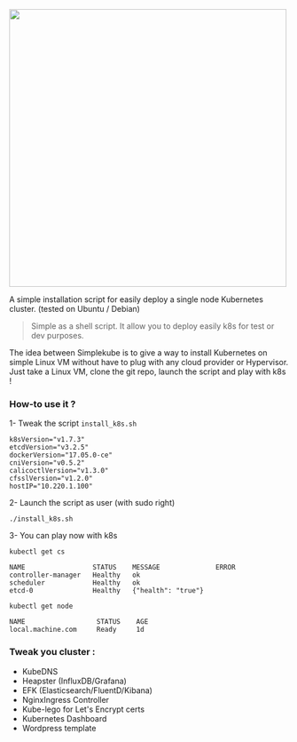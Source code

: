 <img src="https://i.imgur.com/gMGVimd.png" width="500">

A simple installation script for easily deploy a single node Kubernetes cluster. (tested on Ubuntu / Debian)

> Simple as a shell script. It allow you to deploy easily k8s for test or dev purposes.

The idea between Simplekube is to give a way to install Kubernetes on simple Linux VM without have to plug with any cloud provider or Hypervisor. Just take a Linux VM, clone the git repo, launch the script and play with k8s !

### How-to use it ?

1- Tweak the script `install_k8s.sh`
 
 ```
k8sVersion="v1.7.3"
etcdVersion="v3.2.5"
dockerVersion="17.05.0-ce"
cniVersion="v0.5.2"
calicoctlVersion="v1.3.0"
cfsslVersion="v1.2.0"
hostIP="10.220.1.100"
 ```
2- Launch the script as user (with sudo right)

`./install_k8s.sh`

3- You can play now with k8s 

```
kubectl get cs 

NAME                 STATUS    MESSAGE              ERROR
controller-manager   Healthy   ok
scheduler            Healthy   ok
etcd-0               Healthy   {"health": "true"}

kubectl get node

NAME                  STATUS    AGE
local.machine.com     Ready     1d
```

### Tweak you cluster :

- KubeDNS
- Heapster (InfluxDB/Grafana)
- EFK (Elasticsearch/FluentD/Kibana)
- NginxIngress Controller
- Kube-lego for Let's Encrypt certs
- Kubernetes Dashboard
- Wordpress template
